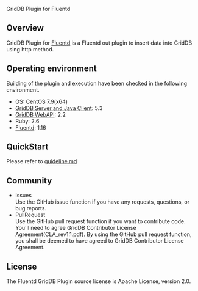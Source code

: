 GridDB Plugin for Fluentd

## Overview

GridDB Plugin for [Fluentd](http://fluentd.org) is a Fluentd out plugin to insert data into GridDB using http method.

## Operating environment

Building of the plugin and execution have been checked in the following environment.
- OS: CentOS 7.9(x64)
- [GridDB Server and Java Client](https://github.com/griddb/griddb_nosql): 5.3
- [GridDB WebAPI](https://github.com/griddb/webapi): 2.2
- Ruby: 2.6
- [Fluentd](https://github.com/fluent/fluentd): 1.16

## QuickStart

Please refer to [guideline.md](guideline.md)

## Community

  * Issues  
    Use the GitHub issue function if you have any requests, questions, or bug reports. 
  * PullRequest  
    Use the GitHub pull request function if you want to contribute code.
    You'll need to agree GridDB Contributor License Agreement(CLA_rev1.1.pdf).
    By using the GitHub pull request function, you shall be deemed to have agreed to GridDB Contributor License Agreement.

## License
  
  The Fluentd GridDB Plugin source license is Apache License, version 2.0.
